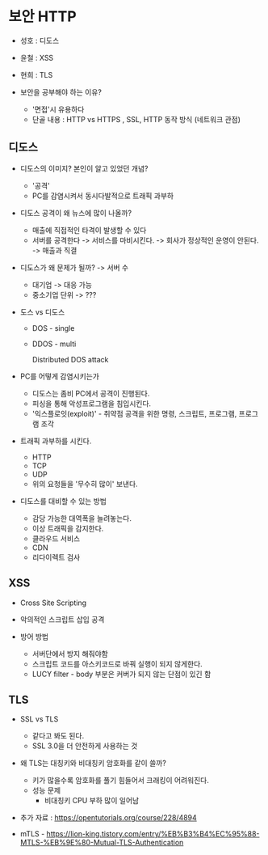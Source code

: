 # 보안 HTTP

- 성호 : 디도스
- 윤철 : XSS
- 현희 : TLS



- 보안을 공부해야 하는 이유?
  - '면접'시 유용하다
  - 단골 내용 : HTTP vs HTTPS , SSL, HTTP 동작 방식 (네트워크 관점)





## 디도스

- 디도스의 이미지? 본인이 알고 있었던 개념?
  - '공격'
  - PC를 감염시켜서 동시다발적으로 트래픽 과부하



- 디도스 공격이 왜 뉴스에 많이 나올까?
  - 매출에 직접적인 타격이 발생할 수 있다
  - 서버를 공격한다 -> 서비스를 마비시킨다. -> 회사가 정상적인 운영이 안된다. -> 매출과 직결



- 디도스가 왜 문제가 될까? -> 서버 수
  - 대기업 -> 대응 가능
  - 중소기업 단위 -> ???



- 도스 vs 디도스

  - DOS - single

  - DDOS - multi

    Distributed DOS attack



- PC를 어떻게 감염시키는가
  - 디도스는 좀비 PC에서 공격이 진행된다.
  - 피싱을 통해 악성프로그램을 침입시킨다.
  - '익스플로잇(exploit)' - 취약점 공격을 위한 명령, 스크립트, 프로그램, 프로그램 조각



- 트래픽 과부하를 시킨다.
  - HTTP
  - TCP
  - UDP
  - 위의 요청들을 '무수히 많이' 보낸다.



- 디도스를 대비할 수 있는 방법
  - 감당 가능한 대역폭을 늘려놓는다.
  - 이상 트래픽을 감지한다.
  - 클라우드 서비스
  - CDN
  - 리다이렉트 검사



## XSS

- Cross Site Scripting
- 악의적인 스크립트 삽입 공격



- 방어 방법
  - 서버단에서 방지 해줘야함
  - 스크립트 코드를 아스키코드로 바꿔 실행이 되지 않게한다.
  - LUCY filter - body 부분은 커버가 되지 않는 단점이 있긴 함





## TLS

- SSL vs TLS
  - 같다고 봐도 된다.
  - SSL 3.0을 더 안전하게 사용하는 것



- 왜 TLS는 대칭키와 비대칭키 암호화를 같이 쓸까?
  - 키가 많을수록 암호화를 풀기 힘들어서 크래킹이 어려워진다.
  - 성능 문제
    - 비대칭키 CPU 부하 많이 일어남







- 추가 자료 : https://opentutorials.org/course/228/4894
- mTLS - https://lion-king.tistory.com/entry/%EB%B3%B4%EC%95%88-MTLS-%EB%9E%80-Mutual-TLS-Authentication